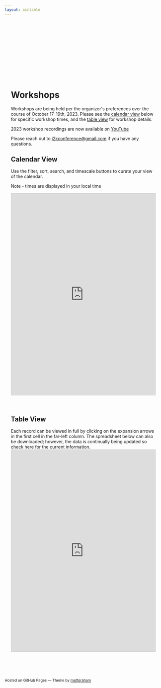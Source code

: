 ```yaml
---
layout: airtable
---
```


<div style="max-width:800px;margin:175px auto 0px auto;padding:20px;" markdown="1">
<h1>Workshops</h1>

Workshops are being held per the organizer's preferences over the course of October 17-19th, 2023. Please see the <a href="#calendar">calendar view</a> below for specific workshop times, and the <a href="#table">table view</a> for workshop details.

<!--- Use this form to submit your own workshop by October 6 [here!](https://airtable.com/appE66koIe2ofWJw7/shr2DZI2uwCyw4taP)
Registration details coming mid-September.--->

2023 workshop recordings are now available on [YouTube](https://www.youtube.com/playlist?list=PLdA9Vgd1gxTbxX2ETMt3tFICL0DbyqFhb)

Please reach out to [i2kconference@gmail.com](mailto:i2kconference@gmail.com) if you have any questions.


<h2 id="calendar">Calendar View</h2>
Use the filter, sort, search, and timescale buttons to curate your view of the calendar.

Note - times are displayed in your local time

<iframe class="airtable-embed" src="https://airtable.com/embed/appE66koIe2ofWJw7/shrSx0Qs2y53i68Iq?backgroundColor=greenLight&viewControls=on" frameborder="0" onmousewheel="" width="100%" height="650" style="background: transparent; border: 1px solid #ccc;"></iframe>

<br>
<br>
<br>

<h2 id="table">Table View</h2>
Each record can be viewed in full by clicking on the expansion arrows in the first cell in the far-left column.  The spreadsheet below can also be downloaded; however, the data is continually being updated so check here for the current information.
<iframe class="airtable-embed" src="https://airtable.com/embed/appE66koIe2ofWJw7/shreRU2FySOQcMK6z?backgroundColor=greenLight&viewControls=on" frameborder="0" onmousewheel="" width="100%" height="650" style="background: transparent; border: 1px solid #ccc;"></iframe>
</div>

<br>
<br>
<br>
<p><small>Hosted on GitHub Pages &mdash; Theme by <a href="https://twitter.com/mattgraham">mattgraham</a></small></p>
